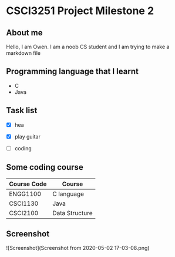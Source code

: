 # CSCI3251 Project Milestone 2
## About me
Hello, I am Owen. I am a noob CS student and I am trying to make a markdown file

## Programming language that I learnt
- C
- Java

## Task list
- [x] hea
- [x] play guitar
- [ ] coding


## Some coding course
| Course Code | Course |
| --- | --- |
| ENGG1100 | C language |
| CSCI1130 | Java |
| CSCI2100 | Data Structure |

## Screenshot
![Screenshot](Screenshot from 2020-05-02 17-03-08.png)

